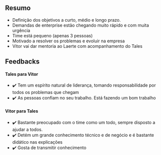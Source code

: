 ## Resumo

- Definição dos objetivos a curto, médio e longo prazo.
- Demandas de enterprise estão chegando muito rápido e com muita urgência
- Time está pequeno (apenas 3 pessoas)
- Motivado a resolver os problemas e evoluir na empresa
- Vitor vai dar mentoria ao Laerte com acompanhamento do Tales

## Feedbacks

#### Tales para Vitor
- :heavy_check_mark: Tem um espírito natural de liderança, tomando responsabilidade por todos os problemas que chegam
- :heavy_check_mark: As pessoas confiam no seu trabalho. Está fazendo um bom trabalho

#### Vitor para Tales
- :heavy_check_mark: Bastante preocupado com o time como um todo, sempre disposto a ajudar a todos.
- :heavy_check_mark: Detém um grande conhecimento técnico e de negócio e é bastante didático nas explicações
- :heavy_check_mark: Gosta de transmitir conhecimento
